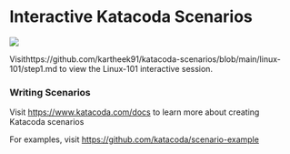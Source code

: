 # Interactive Katacoda Scenarios

[![](http://shields.katacoda.com/katacoda/kartheek91/count.svg)](https://www.katacoda.com/kartheek91 "Get your profile on Katacoda.com")

Visithttps://github.com/kartheek91/katacoda-scenarios/blob/main/linux-101/step1.md to view the Linux-101 interactive session.

### Writing Scenarios
Visit https://www.katacoda.com/docs to learn more about creating Katacoda scenarios

For examples, visit https://github.com/katacoda/scenario-example
